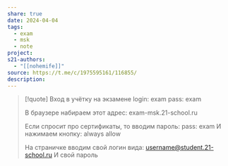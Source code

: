 ```yaml
---
share: true
date: 2024-04-04
tags:
  - exam
  - msk
  - note
project: 
s21-authors:
  - "[[nohemife]]"
source: https://t.me/c/1975595161/116855/
description: 
---
```


> [!quote] 
> Вход в учётку на экзамене
> login: exam
> pass: exam
> 
> В браузере набираем этот адрес:
> exam-msk.21-school.ru
> 
> Если спросит про сертификаты, то вводим пароль:
> pass: exam
> И нажимаем кнопку: 
> always allow
> 
> На страничке вводим свой логин вида:
> username@student.21-school.ru
> И свой пароль 

